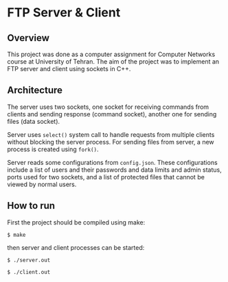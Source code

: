 # FTP Server & Client

## Overview
This project was done as a computer assignment for Computer Networks course at University of Tehran. The aim of the project was to implement an FTP server and client using sockets in C++.

## Architecture
The server uses two sockets, one socket for receiving commands from clients and sending response (command socket), another one for sending files (data socket).

Server uses `select()` system call to handle requests from multiple clients without blocking the server process. For sending files from server, a new process is created using `fork()`.

Server reads some configurations from `config.json`. These configurations include a list of users and their passwords and data limits and admin status, ports used for two sockets, and a list of protected files that cannot be viewed by normal users.

## How to run
First the project should be compiled using make:
```
$ make
```
then server and client processes can be started:
```
$ ./server.out
```
```
$ ./client.out
```
